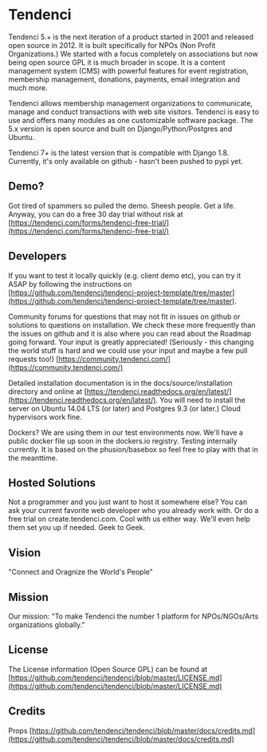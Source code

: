 # Tendenci

Tendenci 5.+ is the next iteration of a product started in 2001 and released open source in 2012. It is built specifically for NPOs (Non Profit Organizations.) We started with a focus completely on associations but now being open source GPL it is much broader in scope. 
It is a content management system (CMS) with powerful features for event registration, membership management, donations, payments, email integration and much more.

Tendenci allows membership management organizations to communicate, manage and conduct transactions with web site visitors. Tendenci is easy to use and offers many modules as one customizable software package. The 5.x version is open source and built on Django/Python/Postgres and Ubuntu.

Tendenci 7+ is the latest version that is compatible with Django 1.8. Currently, it's only available on github - hasn't been pushed to pypi yet. 


## Demo?  

Got tired of spammers so pulled the demo. Sheesh people. Get a life. Anyway, you can do a free 30 day trial without risk at 
[https://tendenci.com/forms/tendenci-free-trial/](https://tendenci.com/forms/tendenci-free-trial/)


## Developers 

If you want to test it locally quickly (e.g. client demo etc), you can try it ASAP by following the instructions on [https://github.com/tendenci/tendenci-project-template/tree/master](https://github.com/tendenci/tendenci-project-template/tree/master). 

Community forums for questions that may not fit in issues on github or solutions to questions on installation. We check these more frequently than the issues on github and it is also where you can read about the Roadmap going forward. Your input is greatly appreciated! (Seriously - this changing the world stuff is hard and we could use your input and maybe a few pull requests too!)
[https://community.tendenci.com/](https://community.tendenci.com/)

Detailed installation documentation is in the docs/source/installation directory and online at [https://tendenci.readthedocs.org/en/latest/](https://tendenci.readthedocs.org/en/latest/). 
You will need to install the server on Ubuntu 14.04 LTS (or later) and Postgres 9.3 (or later.) Cloud hypervisors work fine.  

Dockers? We are using them in our test environments now. We'll have a public docker file up soon in the dockers.io registry. Testing internally currently. It is based on the phusion/basebox so feel free to play with that in the meanttime.


## Hosted Solutions

Not a programmer and you just want to host it somewhere else? You can ask your current favorite web developer who you already work with. Or do a free trial on create.tendenci.com. Cool with us either way. We'll even help them set you up if needed. Geek to Geek.  


## Vision 

"Connect and Oragnize the World's People" 


## Mission

Our mission: "To make Tendenci the number 1 platform for NPOs/NGOs/Arts organizations globally."  


## License

The License information (Open Source GPL) can be found at [https://github.com/tendenci/tendenci/blob/master/LICENSE.md](https://github.com/tendenci/tendenci/blob/master/LICENSE.md)


## Credits

Props [https://github.com/tendenci/tendenci/blob/master/docs/credits.md](https://github.com/tendenci/tendenci/blob/master/docs/credits.md)
